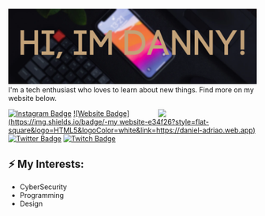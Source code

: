 ![Header image](https://raw.githubusercontent.com/dosermind/dosermind/master/Assets/GitHub_Header.png)
I'm a tech enthusiast who loves to learn about new things. Find more on my website below.

<img align='right' src='https://media.giphy.com/media/bcKmIWkUMCjVm/giphy.gif' width='200"'>


[![Instagram Badge](https://img.shields.io/badge/-daniel.adriao-e4405f?style=flat-square&logo=Instagram&logoColor=white&link=https://www.instagram.com/daniel.adriao/)](https://www.instagram.com/daniel.adriao/)
[![Website Badge](https://img.shields.io/badge/-my website-e34f26?style=flat-square&logo=HTML5&logoColor=white&link=https://daniel-adriao.web.app)](https://daniel-adriao.web.app)
[![Twitter Badge](https://img.shields.io/badge/-dosermind-1DA1F2?style=flat-square&logo=twitter&logoColor=white&link=https://twitter.com/dosermind)](https://twitter.com/dosermind)
[![Twitch Badge](https://img.shields.io/badge/-dosermind-6441a5?style=flat-square&logo=twitch&logoColor=white&link=https://twitter.com/dosermind)](https://twitter.com/dosermind)


## ⚡ My Interests:
- CyberSecurity
- Programming
- Design

